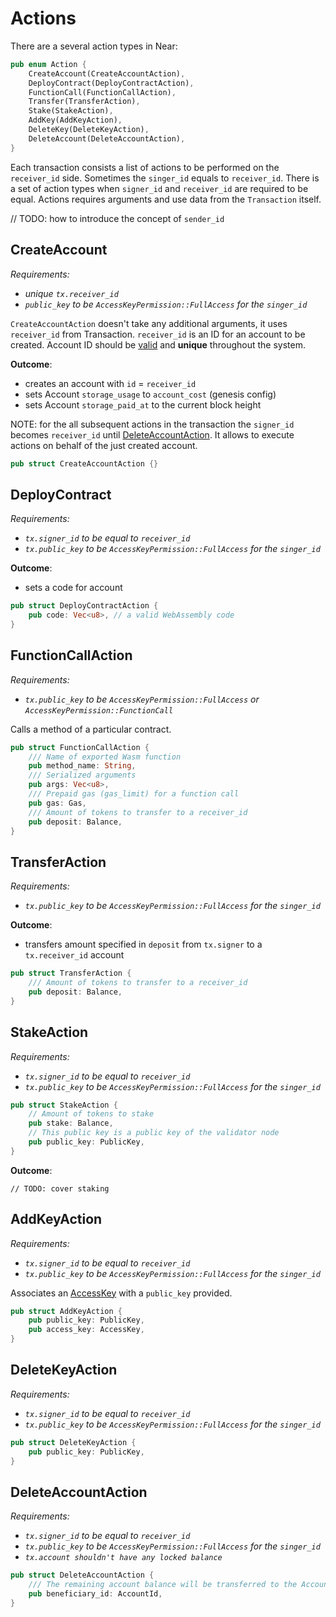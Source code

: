 # Actions

There are a several action types in Near:

```rust
pub enum Action {
    CreateAccount(CreateAccountAction),
    DeployContract(DeployContractAction),
    FunctionCall(FunctionCallAction),
    Transfer(TransferAction),
    Stake(StakeAction),
    AddKey(AddKeyAction),
    DeleteKey(DeleteKeyAction),
    DeleteAccount(DeleteAccountAction),
}
```

Each transaction consists a list of actions to be performed on the `receiver_id` side. Sometimes the `singer_id` equals to `receiver_id`. There is a set of action types when `signer_id` and `receiver_id` are required to be equal. Actions requires arguments and use data from the `Transaction` itself.

// TODO: how to introduce the concept of `sender_id`

## CreateAccount
_Requirements:_

- _unique `tx.receiver_id`_
- _`public_key` to be `AccessKeyPermission::FullAccess` for the `singer_id`_

`CreateAccountAction` doesn't take any additional arguments, it uses `receiver_id` from Transaction. `receiver_id` is an ID for an account to be created. Account ID should be [valid](Account.md#account-id) and **unique** throughout the system.

**Outcome**:
- creates an account with `id` = `receiver_id`
- sets Account `storage_usage` to `account_cost` (genesis config)
- sets Account `storage_paid_at` to the current block height

NOTE: for the all subsequent actions in the transaction the `signer_id` becomes `receiver_id` until [DeleteAccountAction](#DeleteAccountAction). It allows to execute actions on behalf of the just created account.

```rust
pub struct CreateAccountAction {}
```

## DeployContract

_Requirements:_

- _`tx.signer_id` to be equal to `receiver_id`_
- _`tx.public_key` to be `AccessKeyPermission::FullAccess` for the `singer_id`_

**Outcome**:
- sets a code for account

```rust
pub struct DeployContractAction {
    pub code: Vec<u8>, // a valid WebAssembly code
}
```

## FunctionCallAction

_Requirements:_

- _`tx.public_key` to be `AccessKeyPermission::FullAccess` or `AccessKeyPermission::FunctionCall`_

Calls a method of a particular contract.

```rust
pub struct FunctionCallAction {
    /// Name of exported Wasm function
    pub method_name: String,
    /// Serialized arguments
    pub args: Vec<u8>,
    /// Prepaid gas (gas_limit) for a function call
    pub gas: Gas,
    /// Amount of tokens to transfer to a receiver_id
    pub deposit: Balance,
}
```

## TransferAction

_Requirements:_

- _`tx.public_key` to be `AccessKeyPermission::FullAccess` for the `singer_id`_

**Outcome**:
- transfers amount specified in `deposit` from `tx.signer` to a `tx.receiver_id` account

```rust
pub struct TransferAction {
    /// Amount of tokens to transfer to a receiver_id
    pub deposit: Balance,
}
```

## StakeAction

_Requirements:_

- _`tx.signer_id` to be equal to `receiver_id`_
- _`tx.public_key` to be `AccessKeyPermission::FullAccess` for the `singer_id`_

```rust
pub struct StakeAction {
    // Amount of tokens to stake
    pub stake: Balance,
    // This public key is a public key of the validator node
    pub public_key: PublicKey,
}
```
**Outcome**:
```
// TODO: cover staking
```
## AddKeyAction

_Requirements:_

- _`tx.signer_id` to be equal to `receiver_id`_
- _`tx.public_key` to be `AccessKeyPermission::FullAccess` for the `singer_id`_

Associates an [AccessKey](AccessKey) with a `public_key` provided.

```rust
pub struct AddKeyAction {
    pub public_key: PublicKey,
    pub access_key: AccessKey,
}
```

## DeleteKeyAction

_Requirements:_

- _`tx.signer_id` to be equal to `receiver_id`_
- _`tx.public_key` to be `AccessKeyPermission::FullAccess` for the `singer_id`_

```rust
pub struct DeleteKeyAction {
    pub public_key: PublicKey,
}
```

## DeleteAccountAction

_Requirements:_

- _`tx.signer_id` to be equal to `receiver_id`_
- _`tx.public_key` to be `AccessKeyPermission::FullAccess` for the `singer_id`_
- _`tx.account shouldn't have any locked balance`_

```rust
pub struct DeleteAccountAction {
    /// The remaining account balance will be transferred to the AccountId below
    pub beneficiary_id: AccountId,
}
```
